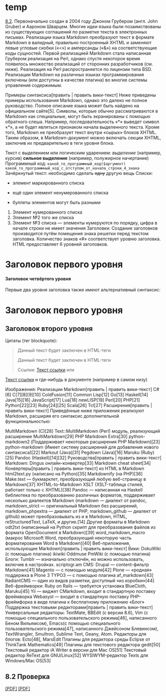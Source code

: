 # temp

[8.2](#Processes2). 
Первоначально создан в 2004 году Джоном Грубером (англ. John Gruber) и Аароном Шварцем. Многие идеи языка были позаимствованы из существующих соглашений по разметке текста в электронных письмах. Реализации языка Markdown преобразуют текст в формате Markdown в валидный, правильно построенный XHTML и заменяют левые угловые скобки («<») и амперсанды («&») на соответствующие коды сущностей. Первой реализацией Markdown стала написанная Грубером реализация на Perl, однако спустя некоторое время появилось множество реализаций от сторонних разработчиков (см. ниже). Реализация на Perl распространяется по лицензии типа BSD. Реализации Markdown на различных языках программирования включены (или доступны в качестве плагина) во многие системы управления содержимым.

Примеры синтаксиса[править | править вики-текст]
Ниже приведены примеры использования Markdown, однако это далеко не полное руководство. Полное описание языка может быть найдено на официальном сайте[5]. Символы, которые обычно рассматриваются в Markdown как специальные, могут быть экранированы с помощью обратного слеша. Например, последовательность «\*» выведет символ «*», а не будет являться признаком начала выделенного текста. Кроме того, Markdown не преобразует текст внутри «сырых» блоков XHTML. Таким образом, в Markdown-документ можно включать секции XHTML, заключив их предварительно в теги уровня блока.

Текст с выделением или логическим ударением:
 *выделение* (например, курсив)
 **сильное выделение** (например, полужирное начертание)
Программный код:
 `какой_то_программный_код($аргумент)`
    `какой_то_программный_код_с_отступом_от_начала_строки_4_знака`
Зачёркнутый текст:
    необходимо сделать ~~одну~~ другую вещь
Списки:
 * элемент маркированного списка
 - ещё один элемент ненумерованного списка
 + буллеты элементов могут быть разными
 1. Элемент нумерованного списка
 2. Элемент №2 того же списка
 9. Элемент №3 списка — элементы нумеруются по порядку, цифра в начале строки не имеет значения
Заголовки:
Создание заголовков производится путём помещения знака решетки перед текстом заголовка. Количество знаков «#» соответствует уровню заголовка. HTML предоставляет 6 уровней заголовков.

# Заголовок первого уровня
#### Заголовок четвёртого уровня
Первые два уровня заголовка также имеют альтернативный синтаксис:

Заголовок первого уровня
========================
Заголовок второго уровня
------------------------
Цитаты (тег blockquote):
>Данный текст будет заключен в HTML-теги <blockquote></blockquote>
> Данный текст будет заключен в HTML-теги <blockquote></blockquote>
Ссылки:
[Текст ссылки](адрес://ссылки.здесь "Заголовок ссылки")
или

[Текст ссылки][тег]
и где-нибудь в документе (например в самом низу)

[тег]: адрес://ссылки.здесь "Заголовок ссылки"
Изображения:
Реализации Markdown[править | править вики-текст]
C#[6]
C[7][8][9][10]
ColdFusion[11]
Common Lisp[12]
Go[13]
Haskell[14]
Java[15][16]
JavaScript[17]
Lua[18]
newLISP[19]
Perl[20]
PHP[21]
Python[22][23]
Ruby[24][25]
Scala[26]
Tcl[27]
Расширения[править | править вики-текст]
Приведённые ниже приложения реализуют Markdown, расширяя его синтаксис дополнительной функциональностью:

MultiMarkdown (C)[28]
Text::MultiMarkdown (Perl) модуль, реализующий расширение MultiMarkdown[29]
PHP Markdown Extra[30]
python-markdown2 (Поддерживает некоторые расширения PHP Markdown)[23]
python-markdown (Имеет систему расширений для добавления нового синтаксиса)[22]
Markout (Java)[31]
Pegdown (Java)[16]
Maruku (Ruby)[25]
Pandoc (Haskell)[14][32]
Руководства[править | править вики-текст]
Markdown: Dingus онлайн-конвертер[33]
Markdown cheat sheet[34]
Конвертеры[править | править вики-текст]
из HTML в Markdown
html2text.py (написано на Python)[35]
Markdownify (на PHP)[36]
Make.text — букмарклет, преобразующий любую веб-страницу в Markdown[37]
XHTML-to-Markdown XSLT (XSLT-таблица стилей, работает только с XHTML)[38]
Pandoc — написанная на Haskell библиотека по преобразованию различных форматов, поддерживает несколько диалектов Markdown (markdown — диалект от pandoc, markdown_strict — оригинальный Markdown без расширений, markdown_phpextra — диалект от PHP, markdown_github — диалект от github) может преобразовывать из и в Markdown, HTML, reStructuredText, LaTeX, и другие.[14]
Другие форматы в Markdown
odt2txt (написанный на Python скрипт для преобразования файлов из формата OpenDocument в Markdown)[39]
word_markdown_macro (макрос Microsoft Word, преобразующий некоторую часть форматирования Word в Markdown)[40]
Веб-приложения, использующие Markdown[править | править вики-текст]
Вики:
DokuWiki (с помощью плагина)
ikiwiki
Oddmuse
PmWiki (с помощью плагина)
Блоги:
Tumblr — изначально отключён, но можно использовать, включив в настройках.
scriptogr.am
CMS:
Drupal — content-фильтр Markdown[41]
Magento — с помощью модуля[42]
Plone — «родная» поддержка в Plone 3
TYPO3 — с помощью плагина af_markdown[43]
RadiantCMS — один из видов разметки, доступный «из коробки»[44]
Веб-фреймворки:
Ruby on Rails — требуется установка BlueCloth, Maruku[45]
Yii — виджет CMarkdown, входит в стандартную поставку фреймворка
Webasyst — входит в стандартную поставку PHP-фреймфорка в виде плагина к бесплатному приложению «Блог»
Поддержка текстовыми редакторами[править | править вики-текст]
Универсальные редакторы: TextMate, BBEdit (с версии 8.6), Vim (с помощью специального пользовательского режима[46], написанного Беном Вильямсом), Emacs(с помощью специального пользовательского режима[47], написанного Джейсоном Блевинсом), TextWrangler, Smultron, Sublime Text, Geany, Atom.
Редакторы для блогов: Ecto[48], MarsEdit
Плагины для редактора среды Eclipse от ThinkTank Mathematics[49]
Плагины для текстового редактора gedit[50]
Текстовый редактор iA Writer в версии для Mac OS[51]
Текстовый редактор ReText для GNU/Linux[52]
WYSIWYM-редактор Texts для Windows/Mac OS[53]
## 8.2 <a name="Processes2"></a>Проверка 
[[PDF]](Bib.md)
[[PDF]](./Bib.md#PDF)

